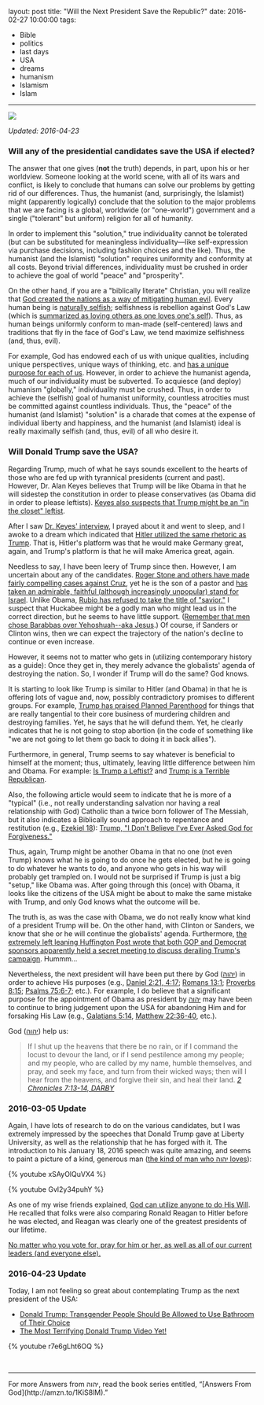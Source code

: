 layout: post
title: "Will the Next President Save the Republic?"
date: 2016-02-27 10:00:00
tags:
- Bible
- politics
- last days
- USA
- dreams
- humanism
- Islamism
- Islam
---
![](/images/Political_Brands.jpg)

*Updated: 2016-04-23*

### Will any of the presidential candidates save the USA if elected?
The answer that one gives (**not** the truth) depends, in part, upon his or her worldview. Someone looking at the world scene, with all of its wars and conflict, is likely to conclude that humans can solve our problems by getting rid of our differences. Thus, the humanist (and, surprisingly, the Islamist) might (apparently logically) conclude that the solution to the major problems that we are facing is a global, worldwide (or "one-world") government and a single ("tolerant" but uniform) religion for all of humanity.

In order to implement this "solution," true individuality cannot be tolerated (but can be substituted for meaningless individuality&mdash;like self-expression via purchase decisions, including fashion choices and the like). Thus, the humanist (and the Islamist) "solution" requires uniformity and conformity at all costs. Beyond trivial differences, individuality must be crushed in order to achieve the goal of world "peace" and "prosperity".

On the other hand, if you are a "biblically literate" Christian, you will realize that [God created the nations as a way of mitigating human evil](https://www.biblegateway.com/passage/?search=Genesis+11%3A1-9&version=VOICE). Every human being is [naturally selfish](http://biblehub.com/james/1-14.htm); selfishness is rebellion against God's Law (which is [summarized as loving others as one loves one's self](https://www.biblegateway.com/verse/en/Galatians%205%3A14)). Thus, as human beings uniformly conform to man-made (self-centered) laws and traditions that fly in the face of God's Law, we tend maximize selfishness (and, thus, evil).

For example, God has endowed each of us with unique qualities, including unique perspectives, unique ways of thinking, etc. and [has a unique purpose for each of us](https://www.biblegateway.com/passage/?search=1+Corinthians+12&version=DLNT). However, in order to achieve the humanist agenda, much of our individuality must be subverted. To acquiesce (and deploy) humanism "globally," individuality must be crushed. Thus, in order to achieve the (selfish) goal of humanist uniformity, countless atrocities must be committed against countless individuals. Thus, the "peace" of the humanist (and Islamist) "solution" is a charade that comes at the expense of individual liberty and happiness, and the humanist (and Islamist) ideal is really maximally selfish (and, thus, evil) of all who desire it.

### Will Donald Trump save the USA?
Regarding Trump, much of what he says sounds excellent to the hearts of those who are fed up with tyrannical presidents (current and past). However, Dr. Alan Keyes believes that Trump will be like Obama in that he will sidestep the constitution in order to please conservatives (as Obama did in order to please leftists). [Keyes also suspects that Trump might be an "in the closet" leftist](http://www.prayinjesusname.org/2016/01/alan-keyes-is-donald-trump-a-democrat-is-ted-cruz-a-citizen).

After I saw [Dr. Keyes' interview](http://www.prayinjesusname.org/2016/01/alan-keyes-is-donald-trump-a-democrat-is-ted-cruz-a-citizen), I prayed about it and went to sleep, and I awoke to a dream which indicated that [Hitler utilized the same rhetoric as Trump](http://www.historyplace.com/worldwar2/riseofhitler/elect.htm). That is, Hitler's platform was that he would make Germany great, again, and Trump's platform is that he will make America great, again.

Needless to say, I have been leery of Trump since then. However, I am uncertain about any of the candidates. [Roger Stone and others have made fairly compelling cases against Cruz](http://stonezone.com/article.php?id=706), yet he is the son of a pastor and [has taken an admirable, faithful (although increasingly unpopular) stand for Israel](https://youtu.be/x2ZVihACwQ0). Unlike Obama, [Rubio has refused to take the title of "savior."](https://youtu.be/xNeE1pSOomg) I suspect that Huckabee might be a godly man who might lead us in the correct direction, but he seems to have little support. ([Remember that men chose Barabbas over Yehoshuah--aka Jesus](https://www.biblegateway.com/passage/?search=Matthew+27%3A15-25&version=DARBY).) Of course, if Sanders or Clinton wins, then we can expect the trajectory of the nation's decline to continue or even increase.

However, it seems not to matter who gets in (utilizing contemporary history as a guide): Once they get in, they merely advance the globalists' agenda of destroying the nation. So, I wonder if Trump will do the same? God knows.

It is starting to look like Trump is similar to Hitler (and Obama) in that he is offering lots of vague and, now, possibly contradictory promises to different groups. For example, [Trump has praised Planned Parenthood](http://www.lifenews.com/2016/02/23/msnbc-donald-trump-is-more-electable-after-saying-planned-parenthood-does-a-good-job/) for things that are really tangential to their core business of murdering children and destroying families. Yet, he says that he will defund them. Yet, he clearly indicates that he is not going to stop abortion (in the code of something like "we are not going to let them go back to doing it in back allies").

Furthermore, in general, Trump seems to say whatever is beneficial to himself at the moment; thus, ultimately, leaving little difference between him and Obama. For example: [Is Trump a Leftist?](http://www.rawstory.com/2011/04/donald-trump-secret-liberal-the-top-10-reasons-conservatives-should-hate-him/) and [Trump is a Terrible Republican](http://eaglerising.com/1149/donald-trump-is-a-terrible-republican/).

Also, the following article would seem to indicate that he is more of a "typical" (i.e., not really understanding salvation nor having a real relationship with God) Catholic than a twice born follower of The Messiah, but it also indicates a Biblically sound approach to repentance and restitution (e.g., [Ezekiel  18](https://www.biblegateway.com/passage/?search=Ezekiel+18&version=DARBY)): [Trump, "I Don't Believe I've Ever Asked God for Forgiveness."](http://freedomoutpost.com/2015/07/trump-i-dont-believe-ive-ever-asked-god-for-forgiveness/)

Thus, again, Trump might be another Obama in that no one (not even Trump) knows what he is going to do once he gets elected, but he is going to do whatever he wants to do, and anyone who gets in his way will probably get trampled on. I would not be surprised if Trump is just a big "setup," like Obama was. After going through this (once) with Obama, it looks like the citizens of the USA might be about to make the same mistake with Trump, and only God knows what the outcome will be.

The truth is, as was the case with Obama, we do not really know what kind of a president Trump will be. On the other hand, with Clinton or Sanders, we know that she or he will continue the globalists' agenda. Furthermore, [the extremely left leaning Huffington Post wrote that both GOP and Democrat sponsors apparently held a secret meeting to discuss derailing Trump's campaign](http://www.huffingtonpost.com/entry/aei-world-forum-donald-trump_us_56ddbd38e4b0ffe6f8ea125d). Hummm...

Nevertheless, the next president will have been put there by God ([&#1497;&#1492;&#1493;&#1492;](https://www.blueletterbible.org/lang/Lexicon/Lexicon.cfm?strongs=H3068&t=KJV)) in order to achieve His purposes (e.g., [Daniel 2:21, 4:17](https://www.biblegateway.com/passage/?search=Daniel+2%3A21%2C+4%3A17&version=DARBY); [Romans 13:1](https://www.biblegateway.com/passage/?search=Romans+13%3A1&version=DARBY); [Proverbs 8:15](https://www.biblegateway.com/passage/?search=Proverbs+8%3A15&version=DARBY); [Psalms 75:6-7](https://www.biblegateway.com/passage/?search=Psalms+75%3A6-7&version=DARBY); etc.). For example, I do believe that a significant purpose for the appointment of Obama as president by [&#1497;&#1492;&#1493;&#1492;](https://www.blueletterbible.org/lang/Lexicon/Lexicon.cfm?strongs=H3068&t=KJV) may have been to continue to bring judgement upon the USA for abandoning Him and for forsaking His Law (e.g., [Galatians 5:14](https://www.biblegateway.com/verse/en/Galatians%205%3A14), [Matthew 22:36-40](https://www.biblegateway.com/passage/?search=Matthew+22%3A36-40&version=DLNT), etc.).

God ([&#1497;&#1492;&#1493;&#1492;](https://www.blueletterbible.org/lang/Lexicon/Lexicon.cfm?strongs=H3068&t=KJV)) help us:

>If I shut up the heavens that there be no rain, or if I command the locust to devour the land, or if I send pestilence among my people; and my people, who are called by my name, humble themselves, and pray, and seek my face, and turn from their wicked ways; then will I hear from the heavens, and forgive their sin, and heal their land.
><cite>[2 Chronicles 7:13-14, DARBY](https://www.biblegateway.com/passage/?search=2+Chronicles+7%3A13-14&version=DARBY)</cite>

### 2016-03-05 Update
Again, I have lots of research to do on the various candidates, but I was extremely impressed by the speeches that Donald Trump gave at Liberty University, as well as the relationship that he has forged with it. The introduction to his January 18, 2016 speech was quite amazing, and seems to paint a picture of a kind, generous man ([the kind of man who &#1497;&#1492;&#1493;&#1492; loves](https://www.biblegateway.com/passage/?search=Acts+10&version=DLNT)):

{% youtube xSAyOlQuVX4 %}
<br>

{% youtube Gvl2y34puhY %}
<br>

As one of my wise friends explained, [God can utilize anyone to do His Will](https://www.biblegateway.com/passage/?search=Isaiah+44%3A24-%3B+Isaiah+45%3A3%2C+13&version=DARBY). He recalled that folks were also comparing Ronald Reagan to Hitler before he was elected, and Reagan was clearly one of the greatest presidents of our lifetime.

[No matter who you vote for, pray for him or her, as well as all of our current leaders (and everyone else).](https://www.biblegateway.com/passage/?search=1%20Timothy%202:1-4&version=DLNT)

### 2016-04-23 Update

Today, I am not feeling so great about contemplating Trump as the next president of the USA:

* [Donald Trump: Transgender People Should Be Allowed to Use Bathroom of Their Choice](http://www.mediaite.com/tv/donald-trump-transgender-people-should-be-allowed-to-use-bathroom-of-their-choice/)
* [The Most Terrifying Donald Trump Video Yet!](http://messiahsmandate.org/terrifying-donald-trump-17-video-yet-2/)

{% youtube r7e6gLht6OQ %}

<br>
<hr style="border:0; height:1px; background-image:linear-gradient(to right, rgba(0,0,0,0), rgba(0,0,0,0.75), rgba(0,0,0,0));">
For more Answers from &#1497;&#1492;&#1493;&#1492;, read the book series entitled, &ldquo;[Answers From God](http://amzn.to/1KiS8lM).&rdquo;
